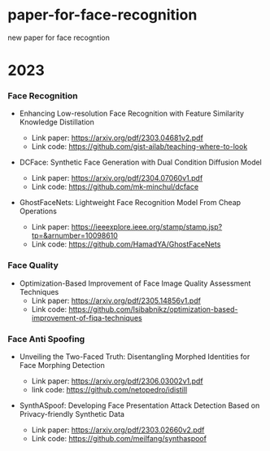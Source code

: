 # paper-for-face-recognition
new paper for face recogntion

# 2023
### Face Recognition
- Enhancing Low-resolution Face Recognition with Feature Similarity Knowledge Distillation
  - Link paper: https://arxiv.org/pdf/2303.04681v2.pdf
  - Link code: https://github.com/gist-ailab/teaching-where-to-look
- DCFace: Synthetic Face Generation with Dual Condition Diffusion Model
  - Link paper: https://arxiv.org/pdf/2304.07060v1.pdf
  - Link code: https://github.com/mk-minchul/dcface

- GhostFaceNets: Lightweight Face Recognition Model From Cheap Operations
  - Link paper: https://ieeexplore.ieee.org/stamp/stamp.jsp?tp=&arnumber=10098610
  - Link code: https://github.com/HamadYA/GhostFaceNets

### Face Quality
- Optimization-Based Improvement of Face Image Quality Assessment Techniques
  - Link paper: https://arxiv.org/pdf/2305.14856v1.pdf
  - Link code: https://github.com/lsibabnikz/optimization-based-improvement-of-fiqa-techniques

### Face Anti Spoofing
- Unveiling the Two-Faced Truth: Disentangling Morphed Identities for Face Morphing Detection
  - Link paper: https://arxiv.org/pdf/2306.03002v1.pdf
  - link code: https://github.com/netopedro/idistill

- SynthASpoof: Developing Face Presentation Attack Detection Based on Privacy-friendly Synthetic Data
  - Link paper: https://arxiv.org/pdf/2303.02660v2.pdf
  - Link code: https://github.com/meilfang/synthaspoof



